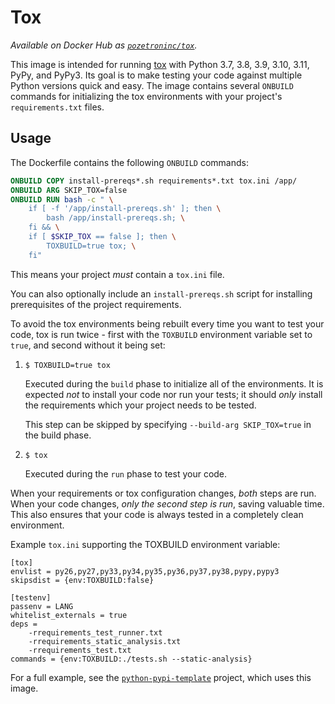 # Tox

*Available on Docker Hub as [`pozetroninc/tox`](https://hub.docker.com/r/pozetroninc/tox).*

This image is intended for running [tox](https://tox.readthedocs.org/en/latest/) with
Python 3.7, 3.8, 3.9, 3.10, 3.11, PyPy, and PyPy3.
Its goal is to make testing your code against multiple Python versions quick and easy.
The image contains several `ONBUILD` commands for initializing the tox environments with
your project's `requirements.txt` files.


## Usage

The Dockerfile contains the following `ONBUILD` commands:

```dockerfile
ONBUILD COPY install-prereqs*.sh requirements*.txt tox.ini /app/
ONBUILD ARG SKIP_TOX=false
ONBUILD RUN bash -c " \
    if [ -f '/app/install-prereqs.sh' ]; then \
        bash /app/install-prereqs.sh; \
    fi && \
    if [ $SKIP_TOX == false ]; then \
        TOXBUILD=true tox; \
    fi"
```

This means your project *must* contain a `tox.ini` file.

You can also optionally include an `install-prereqs.sh` script for installing
prerequisites of the project requirements.

To avoid the tox environments being rebuilt every time you want to test your code,
tox is run twice - first with the `TOXBUILD` environment variable set to `true`,
and second without it being set:

1. `$ TOXBUILD=true tox`

    Executed during the `build` phase to initialize all of the environments. It is
    expected *not* to install your code nor run your tests; it should *only*
    install the requirements which your project needs to be tested.

    This step can be skipped by specifying `--build-arg SKIP_TOX=true` in the build phase.

2. `$ tox`

    Executed during the `run` phase to test your code.


When your requirements or tox configuration changes, *both* steps are run.
When your code changes, *only the second step is run*, saving valuable time.
This also ensures that your code is always tested in a completely clean
environment.

Example `tox.ini` supporting the TOXBUILD environment variable:

    [tox]
    envlist = py26,py27,py33,py34,py35,py36,py37,py38,pypy,pypy3
    skipsdist = {env:TOXBUILD:false}

    [testenv]
    passenv = LANG
    whitelist_externals = true
    deps =
        -rrequirements_test_runner.txt
        -rrequirements_static_analysis.txt
        -rrequirements_test.txt
    commands = {env:TOXBUILD:./tests.sh --static-analysis}


For a full example, see the [`python-pypi-template`](
https://github.com/themattrix/python-pypi-template) project, which uses this image.
